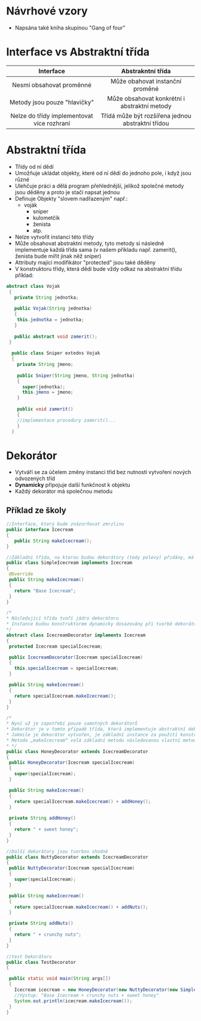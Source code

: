 # Návrhové vzory
* Napsána také kniha skupinou "Gang of four"
# Interface vs Abstraktní třída
| Interface                                  | Abstrakntní třída                                 |
| :----------------------------------------: | :-----------------------------------------------: |
| Nesmí obsahovat proměnné                   | Může obahovat instanční proměné                   | 
| Metody jsou pouze "hlavičky"               | Může obsahovat konkrétní i abstraktní metody      |
| Nelze do třídy implementovat více rozhraní | Třídá může být rozšířena jednou abstraktní třídou | 
# Abstraktní třída
* Třídy od ní dědí
* Umožňuje ukládat objekty, které od ní dědí do jednoho pole, i když jsou různé
* Ulehčuje práci a dělá program přehlednější, jelikož společné metody jsou děděny a proto je stačí napsat jednou  
* Definuje Objekty "slovem nadřazeným" např.:
  * voják
    * sniper
    * kulometčík
    * ženista
    * atp.
* Nelze vytvořit instanci této třídy
* Může obsahovat abstraktní metody, tyto metody si následně implementuje každá třída sama (v našem příkladu např. zamerit(), ženista bude mířit jinak něž sniper)
* Attributy mající modifikátor "protected" jsou také děděny
* V konstruktoru třídy, která dědí bude vždy odkaz na abstraktní třídu příklad: 
```java
abstract class Vojak
 {
   private String jednotka;
   
   public Vojak(String jednotka)
   {
    this.jednotka = jednotka;
   }
   
   public abstract void zamerit();
 }
 
  public class Sniper extedns Vojak
  {
    private String jmeno;
    
    public Sniper(String jmeno, String jednotka)
    {
      super(jednotka);
      this.jmeno = jmeno;
    }
    
    public void zamerit()
    {
    //implementace procedury zamerit()...
    }
  }
```
# Dekorátor
* Vytváří se za účelem změny instancí tříd bez nutnosti vytvoření nových odvozených tříd
* **Dynamicky** připojuje další funkčnost k objektu
* Každý dekorátor má společnou metodu
## Příklad ze školy
```java
//Interface, který bude znázorňovat zmrzlinu
public interface Icecream 
{
   public String makeIcecream();
}

//Základní třída, na kterou budou dekorátory (tedy polevy) přidány, má tuto podobu
public class SimpleIcecream implements Icecream 
{ 
 @Override
 public String makeIcecream() 
 {
   return "Base Icecream";
 }
}

/*
* Následující třída tvoří jádro dekorátoru
* Instance budou konstruktorem dynamicky dosazovány při tvorbě dekorátoru a po dosazení se zavolá metoda instance
*/
abstract class IcecreamDecorator implements Icecream 
{
 protected Icecream specialIcecream;

 public IcecreamDecorator(Icecream specialIcecream) 
 {
   this.specialIcecream = specialIcecream;
 }

 public String makeIcecream() 
 {
   return specialIcecream.makeIcecream();
 }
}

/*
* Nyní už je zapotřebí pouze samotných dekorátorů 
* Dekorátor je v tomto případě třída, která implementuje abstraktní dekorátor, viz předešlý krok. 
* Jakmile je dekorátor vytvořen, je základní instance za použití konstruktoru přiřazena do nadřazené třídy
* Metoda „makeIcecream“ volá základní metodu následovanou vlastní metodou „addHoney()“, která rozšiřuje funkčnost o vlastní kroky
* */
public class HoneyDecorator extends IcecreamDecorator 
{
 public HoneyDecorator(Icecream specialIcecream) 
 {
   super(specialIcecream);
 }

 public String makeIcecream() 
 {
   return specialIcecream.makeIcecream() + addHoney();
 }
 
 private String addHoney() 
 {
   return " + sweet honey";
 }
}

//Další dekorátory jsou tvorbou shodné
public class NuttyDecorator extends IcecreamDecorator 
{
 public NuttyDecorator(Icecream specialIcecream) 
 {
   super(specialIcecream);
 }

 public String makeIcecream() 
 {
   return specialIcecream.makeIcecream() + addNuts();
 }

 private String addNuts() 
 {
   return " + crunchy nuts";
 }
}

//test Dekorátoru
public class TestDecorator 
{

 public static void main(String args[]) 
 {
   Icecream icecream = new HoneyDecorator(new NuttyDecorator(new SimpleIcecream()));
   //Výstup: "Base Icecream + crunchy nuts + sweet honey"
   System.out.println(icecream.makeIcecream());
 } 
}
```
